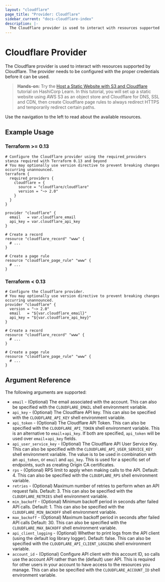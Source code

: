 ```yaml
---
layout: "cloudflare"
page_title: "Provider: Cloudflare"
sidebar_current: "docs-cloudflare-index"
description: |-
  The Cloudflare provider is used to interact with resources supported by Cloudflare. The provider needs to be configured with the proper credentials before it can be used.
---
```


# Cloudflare Provider

The Cloudflare provider is used to interact with resources supported by
Cloudflare. The provider needs to be configured with the proper credentials
before it can be used.

> **Hands-on:** Try the [Host a Static Website with S3 and Cloudflare](https://learn.hashicorp.com/tutorials/terraform/provider-release-publish?utm_source=WEBSITE&utm_medium=WEB_IO&utm_offer=ARTICLE_PAGE&utm_content=DOCS) tutorial on HashiCorp Learn. In this tutorial, you will set up a static website using AWS S3 as an object store and Cloudflare for DNS, SSL and CDN, then create Cloudflare page rules to always redirect HTTPS and temporarily redirect certain paths.

Use the navigation to the left to read about the available resources.

## Example Usage

### Terraform >= 0.13

```hcl
# Configure the Cloudflare provider using the required_providers stanza required with Terraform 0.13 and beyond
# You may optionally use version directive to prevent breaking changes occurring unannounced.
terraform {
  required_providers {
    cloudflare = {
      source = "cloudflare/cloudflare"
      version = "~> 2.0"
    }
  }
}

provider "cloudflare" { 
  email   = var.cloudflare_email
  api_key = var.cloudflare_api_key
}

# Create a record
resource "cloudflare_record" "www" {
  # ...
}

# Create a page rule
resource "cloudflare_page_rule" "www" {
  # ...
}
```

### Terraform < 0.13

```hcl
# Configure the Cloudflare provider.
# You may optionally use version directive to prevent breaking changes occurring unannounced.
provider "cloudflare" {
  version = "~> 2.0"
  email   = "${var.cloudflare_email}"
  api_key = "${var.cloudflare_api_key}"
}

# Create a record
resource "cloudflare_record" "www" {
  # ...
}

# Create a page rule
resource "cloudflare_page_rule" "www" {
  # ...
}
```

## Argument Reference

The following arguments are supported:

* `email` - (Optional) The email associated with the account. This can also be
  specified with the `CLOUDFLARE_EMAIL` shell environment variable.
* `api_key` - (Optional) The Cloudflare API key. This can also be specified
  with the `CLOUDFLARE_API_KEY` shell environment variable.
* `api_token` - (Optional) The Cloudflare API Token. This can also be specified
  with the `CLOUDFLARE_API_TOKEN` shell environment variable. This is an
  alternative to `email`+`api_key`. If both are specified, `api_token` will be
  used over `email`+`api_key` fields.
* `api_user_service_key` - (Optional) The Cloudflare API User Service Key. This can also be specified 
  with the `CLOUDFLARE_API_USER_SERVICE_KEY` shell environment variable. The value is 
  to be used in combination with an `api_token`, or `email` and `api_key`.
  This is used for a specific set of endpoints, such as creating Origin CA certificates.
* `rps` - (Optional) RPS limit to apply when making calls to the API. Default: 4.
  This can also be specified with the `CLOUDFLARE_RPS` shell environment variable.
* `retries` - (Optional) Maximum number of retries to perform when an API request fails. Default: 3.
  This can also be specified with the `CLOUDFLARE_RETRIES` shell environment variable.
* `min_backoff` - (Optional) Minimum backoff period in seconds after failed API calls. Default: 1.
  This can also be specified with the `CLOUDFLARE_MIN_BACKOFF` shell environment variable.
* `max_backoff` - (Optional) Maximum backoff period in seconds after failed API calls Default: 30.
  This can also be specified with the `CLOUDFLARE_MAX_BACKOFF` shell environment variable.
* `api_client_logging` - (Optional) Whether to print logs from the API client (using the default log library logger). Default: false.
  This can also be specified with the `CLOUDFLARE_API_CLIENT_LOGGING` shell environment variable.
* `account_id` - (Optional) Configure API client with this account ID, so calls use the account API rather than the (default) user API.
  This is required for other users in your account to have access to the resources you manage.
  This can also be specified with the `CLOUDFLARE_ACCOUNT_ID` shell environment variable.
